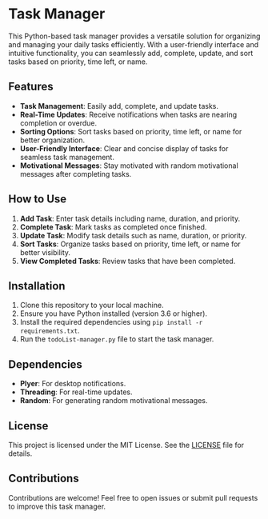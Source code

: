 # Task Manager

This Python-based task manager provides a versatile solution for organizing and managing your daily tasks efficiently. With a user-friendly interface and intuitive functionality, you can seamlessly add, complete, update, and sort tasks based on priority, time left, or name.

## Features

- **Task Management**: Easily add, complete, and update tasks.
- **Real-Time Updates**: Receive notifications when tasks are nearing completion or overdue.
- **Sorting Options**: Sort tasks based on priority, time left, or name for better organization.
- **User-Friendly Interface**: Clear and concise display of tasks for seamless task management.
- **Motivational Messages**: Stay motivated with random motivational messages after completing tasks.

## How to Use

1. **Add Task**: Enter task details including name, duration, and priority.
2. **Complete Task**: Mark tasks as completed once finished.
3. **Update Task**: Modify task details such as name, duration, or priority.
4. **Sort Tasks**: Organize tasks based on priority, time left, or name for better visibility.
5. **View Completed Tasks**: Review tasks that have been completed.

## Installation

1. Clone this repository to your local machine.
2. Ensure you have Python installed (version 3.6 or higher).
3. Install the required dependencies using `pip install -r requirements.txt`.
4. Run the `todoList-manager.py` file to start the task manager.

## Dependencies

- **Plyer**: For desktop notifications.
- **Threading**: For real-time updates.
- **Random**: For generating random motivational messages.

## License

This project is licensed under the MIT License. See the [LICENSE](LICENSE) file for details.

## Contributions

Contributions are welcome! Feel free to open issues or submit pull requests to improve this task manager.


